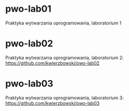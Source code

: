 # pwo-lab01
Praktyka wytwarzania oprogramowania, laboratorium 1

# pwo-lab02
Praktyka wytwarzania oprogramowania, laboratorium 2:
https://github.com/kwierzbowski/pwo-lab02

# pwo-lab03
Praktyka wytwarzania oprogramowania, laboratorium 3:
https://github.com/kwierzbowski/pwo-lab03
